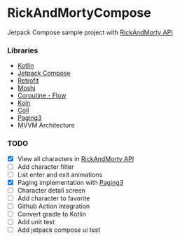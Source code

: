 # RickAndMortyCompose

Jetpack Compose sample project with [RickAndMorty API](https://rickandmortyapi.com/)

### Libraries

* [Kotlin](https://github.com/JetBrains/kotlin)
* [Jetpack Compose](https://developer.android.com/jetpack/compose?gclid=Cj0KCQiA47GNBhDrARIsAKfZ2rBiGK_Q8w2vXIGSipnrWA0--Z59KkfXnxs7QBxDJaY2aAreMC-TSAAaAhL5EALw_wcB&gclsrc=aw.ds)
* [Retrofit](https://github.com/square/retrofit)
* [Moshi](https://github.com/square/moshi)
* [Coroutine - Flow](https://github.com/Kotlin/kotlinx.coroutines)
* [Koin](https://insert-koin.io/)
* [Coil](https://github.com/coil-kt/coil)
* [Paging3](https://developer.android.com/topic/libraries/architecture/paging/v3-overview)
* MVVM Architecture

### TODO

- [x] View all characters in [RickAndMorty API](https://rickandmortyapi.com/)
- [ ] Add character filter
- [ ] List enter and exit animations
- [x] Paging implementation
  with [Paging3](https://developer.android.com/topic/libraries/architecture/paging/v3-overview)
- [ ] Character detail screen
- [ ] Add character to favorite
- [ ] Github Action integration
- [ ] Convert gradle to Kotlin
- [ ] Add unit test
- [ ] Add jetpack compose ui test
